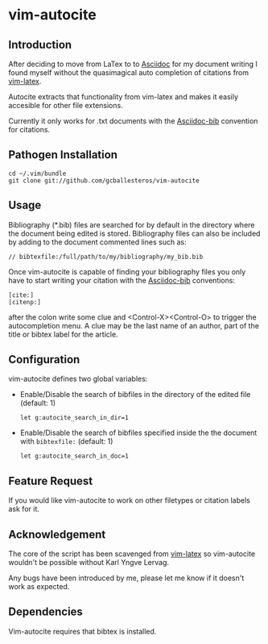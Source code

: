 # vim-autocite
## Introduction
After deciding to move from LaTex to to [Asciidoc](https://github.com/asciidoc/asciidoc)
for my document writing I found myself without the quasimagical auto completion
of citations from [vim-latex](https://github.com/lervag/vim-latex).

Autocite extracts that functionality from vim-latex and makes
it easily accesible for other file extensions.

Currently it only works for .txt documents with the [Asciidoc-bib](https://github.com/petercrlane/asciidoc-bib)
convention for citations.

## Pathogen Installation
    cd ~/.vim/bundle
    git clone git://github.com/gcballesteros/vim-autocite

## Usage
Bibliography (*.bib) files are searched for by default in the
 directory where the document being edited is stored. Bibliography files can also be included by adding to the
document commented lines such as:
```
// bibtexfile:/full/path/to/my/bibliography/my_bib.bib
```

Once vim-autocite is capable of finding your bibliography
files you only have to start writing your citation with
the [Asciidoc-bib](https://github.com/petercrlane/asciidoc-bib)
conventions:
```
[cite:]
[citenp:]
```

after the colon write some clue and \<Control-X\>\<Control-O\> to
trigger the autocompletion menu. A clue may be the last name of
an author, part of the title or bibtex label for the article.

## Configuration
vim-autocite defines two global variables:
- Enable/Disable the search of bibfiles in the directory of the edited file
     (default: 1)

     ```
     let g:autocite_search_in_dir=1
     ```
- Enable/Disable the search of bibfiles specified inside the the document
     with ```bibtexfile:``` (default: 1)

     ```
     let g:autocite_search_in_doc=1
     ```


## Feature Request
If you would like vim-autocite to work on other filetypes or citation labels ask for it.

## Acknowledgement
The core of the script has been scavenged from [vim-latex](https://github.com/lervag/vim-latex) so vim-autocite
wouldn't be possible without Karl Yngve Lervag.

Any bugs have been introduced by me, please let me know if it doesn't work as expected.

## Dependencies
Vim-autocite requires that bibtex is installed.

